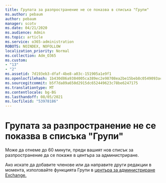 ```yaml
---
title: Групата за разпространение не се показва в списъка "Групи"
ms.author: pebaum
author: pebaum
manager: scotv
ms.date: 04/21/2020
ms.audience: Admin
ms.topic: article
ms.service: o365-administration
ROBOTS: NOINDEX, NOFOLLOW
localization_priority: Normal
ms.collection: Adm_O365
ms.custom:
- "13"
- "2"
ms.assetid: 7d193eb3-dfaf-4be8-a03c-151905a1e9f1
ms.openlocfilehash: 1b430d86a9384005ca389ec2e98708ea2be15beb8c0549093acb829f90189d38
ms.sourcegitcommit: b5f7da89a650d2915dc652449623c78be6247175
ms.translationtype: MT
ms.contentlocale: bg-BG
ms.lasthandoff: 08/05/2021
ms.locfileid: "53978186"
---
```

# <a name="distribution-group-not-showing-in-groups-list"></a>Групата за разпространение не се показва в списъка "Групи"

Може да отнеме до 60 минути, преди вашият нов списък за разпространение да се покаже в центъра за администриране.
  
Ако искате да добавите членове или да направите други редакции в момента, използвайте функцията Групи в [центъра за администриране Exchange.](https://outlook.office365.com/ecp/?rfr=Admin_o365&amp;exsvurl=1)
  
